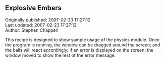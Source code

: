 ## Explosive Embers  
Originally published: 2007-02-23 17:27:12  
Last updated: 2007-02-23 17:27:12  
Author: Stephen Chappell  
  
This recipe is designed to show sample usage of
the physics module. Once the program is running,
the window can be dragged around the screen; and
the balls will react accordingly. If an error is
displayed on the screen, the window moved to show
the rest of the error message.